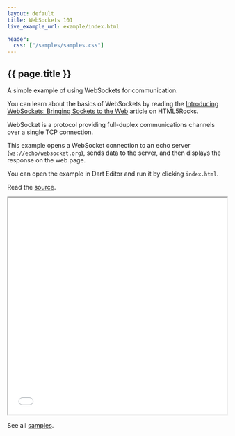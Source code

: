 ```yaml
---
layout: default
title: WebSockets 101
live_example_url: example/index.html

header:
  css: ["/samples/samples.css"]
---
```


## {{ page.title }}

A simple example of using WebSockets for communication.

You can learn about the basics of WebSockets by reading the
[Introducing WebSockets: Bringing Sockets to the Web](http://www.html5rocks.com/en/tutorials/websockets/basics/)
article on HTML5Rocks.

WebSocket is a protocol providing full-duplex communications channels over a
single TCP connection.

This example opens a WebSocket connection to an echo server
(`ws://echo/websocket.org`), sends data to the server, and then displays the
response on the web page.

You can open the example in Dart Editor and run it by clicking `index.html`.

Read the
[source](https://github.com/dart-lang/dart-samples/tree/master/html5/web/websockets/basics).

<iframe class="running-app-frame"
        style="height:500px;width:100%;"
        src="{{page.live_example_url}}">
</iframe>

See all [samples](/samples/).
